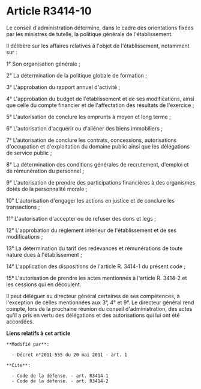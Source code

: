 # Article R3414-10

Le conseil d'administration détermine, dans le cadre des orientations fixées par les ministres de tutelle, la politique
générale de l'établissement. 

Il délibère sur les affaires relatives à l'objet de l'établissement, notamment sur : 

1° Son organisation générale ; 

2° La détermination de la politique globale de formation ; 

3° L'approbation du rapport annuel d'activité ; 

4° L'approbation du budget de l'établissement et de ses modifications, ainsi que celle du compte financier et de
l'affectation des résultats de l'exercice ; 

5° L'autorisation de conclure les emprunts à moyen et long terme ; 

6° L'autorisation d'acquérir ou d'aliéner des biens immobiliers ; 

7° L'autorisation de conclure les contrats, concessions, autorisations d'occupation et d'exploitation du domaine public ainsi
que les délégations de service public ; 

8° La détermination des conditions générales de recrutement, d'emploi et de rémunération du personnel ; 

9° L'autorisation de prendre des participations financières à des organismes dotés de la personnalité morale ; 

10° L'autorisation d'engager les actions en justice et de conclure les transactions ; 

11° L'autorisation d'accepter ou de refuser des dons et legs ; 

12° L'approbation du règlement intérieur de l'établissement et de ses modifications ; 

13° La détermination du tarif des redevances et rémunérations de toute nature dues à l'établissement ; 

14° L'application des dispositions de l'article R. 3414-1 du présent code ; 

15° L'autorisation de prendre les actes mentionnés à l'article R. 3414-2 et les cessions qui en découlent. 

Il peut déléguer au directeur général certaines de ses compétences, à l'exception de celles mentionnées aux 3°, 4° et 9°. Le
directeur général rend compte, lors de la prochaine réunion du conseil d'administration, des actes qu'il a pris en vertu des
délégations et des autorisations qui lui ont été accordées.

**Liens relatifs à cet article**

	**Modifié par**:

	  - Décret n°2011-555 du 20 mai 2011 - art. 1

	**Cite**:

	  - Code de la défense. - art. R3414-1
	  - Code de la défense. - art. R3414-2
